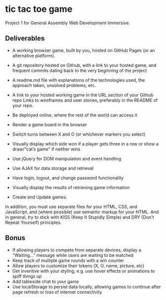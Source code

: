 # tic tac toe game

Project 1 for General Assembly Web Development Immersive.

## Deliverables

-   A working browser game, built by you, hosted on GitHub Pages (or an alternative platform).
-   A git repository hosted on Github, with a link to your hosted game, and frequent commits dating back to the very beginning of the project
-   A readme.md file with explanations of the technologies used, the approach taken, unsolved problems, etc.
-   A link to your hosted working game in the URL section of your Github repo
Links to wireframes and user stories, preferably in the README of your repo.

-   Be deployed online, where the rest of the world can access it
-   Render a game board in the browser
-   Switch turns between X and O (or whichever markers you select)
-   Visually display which side won if a player gets three in a row or show a draw/"cat’s game" if neither wins
-   Use jQuery for DOM manipulation and event handling
-   Use AJAX for data storage and retrieval
-   Have login, logout, and change password functionality
-   Visually display the results of retrieving game information
-   Create and Update games.

In addition, you must use separate files for your HTML, CSS, and JavaScript, and (where possible) use semantic markup for your HTML. And in general, try to stick with KISS (Keep It Stupidly Simple) and DRY (Don't Repeat Yourself) principles.

## Bonus

-   If allowing players to compete from separate devices, display a "Waiting..." message while users are waiting to be matched
-   Keep track of multiple game rounds with a win counter
-   Allow players to customize their tokens (X, O, name, picture, etc)
-   Get inventive with your styling, e.g. use hover effects or animations to spiff things up
-   Add tableside chat to your game
-   Use localStorage to persist data locally, allowing games to continue after page refresh or loss of internet connectivity
